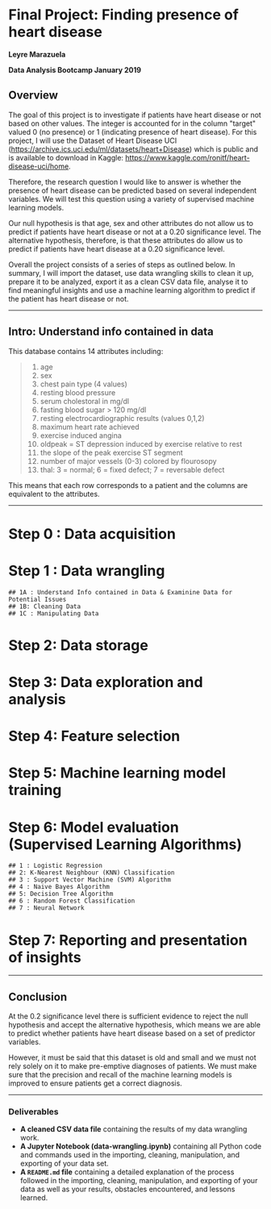 # Final Project: Finding presence of heart disease

**Leyre Marazuela**

**Data Analysis Bootcamp January 2019**

## Overview

The goal of this project is to investigate if patients have heart disease or not based on other values. The integer is accounted for in the column "target" valued 0 (no presence) or 1 (indicating presence of heart disease). For this project, I will use the Dataset of Heart Disease UCI (https://archive.ics.uci.edu/ml/datasets/heart+Disease) which is public and is available to download in Kaggle:
https://www.kaggle.com/ronitf/heart-disease-uci/home.

Therefore, the research question I would like to answer is whether the presence of heart disease can be predicted based on several independent variables. We will test this question using a variety of supervised machine learning models.

Our null hypothesis is that age, sex and other attributes do not allow us to predict if patients have heart disease or not at a 0.20 significance level. The alternative hypothesis, therefore, is that these attributes do allow us to predict if patients have heart disease at a 0.20 significance level.

Overall the project consists of a series of steps as outlined below. In summary, I will import the dataset, use data wrangling skills to clean it up, prepare it to be analyzed, export it as a clean CSV data file, analyse it to find meaningful insights and use a machine learning algorithm to predict if the patient has heart disease or not. 

---

## Intro: Understand info contained in data

This database contains 14 attributes including:

> 1. age 
> 2. sex 
> 3. chest pain type (4 values) 
> 4. resting blood pressure 
> 5. serum cholestoral in mg/dl 
> 6. fasting blood sugar > 120 mg/dl
> 7. resting electrocardiographic results (values 0,1,2)
> 8. maximum heart rate achieved 
> 9. exercise induced angina 
> 10. oldpeak = ST depression induced by exercise relative to rest 
> 11. the slope of the peak exercise ST segment 
> 12. number of major vessels (0-3) colored by flourosopy 
> 13. thal: 3 = normal; 6 = fixed defect; 7 = reversable defect

This means that each row corresponds to a patient and the columns are equivalent to the attributes.

--------------------------------------

# Step 0 : Data acquisition
# Step 1 : Data wrangling
    ## 1A : Understand Info contained in Data & Examinine Data for Potential Issues
    ## 1B: Cleaning Data
    ## 1C : Manipulating Data
# Step 2: Data storage
# Step 3: Data exploration and analysis
# Step 4: Feature selection
# Step 5: Machine learning model training
# Step 6: Model evaluation (Supervised Learning Algorithms)
    ## 1 : Logistic Regression
    ## 2: K-Nearest Neighbour (KNN) Classification
    ## 3 : Support Vector Machine (SVM) Algorithm
    ## 4 : Naive Bayes Algorithm
    ## 5: Decision Tree Algorithm
    ## 6 : Random Forest Classification
    ## 7 : Neural Network

# Step 7: Reporting and presentation of insights


--------------------------------------

## Conclusion

At the 0.2 significance level there is sufficient evidence to reject the null hypothesis and accept the alternative hypothesis, which means we are able to predict whether patients have heart disease based on a set of predictor variables.

However, it must be said that this dataset is old and small and we must not rely solely on it to make pre-emptive diagnoses of patients. We must make sure that the precision and recall of the machine learning models is improved to ensure patients get a correct diagnosis.

--------------------------------------

### Deliverables

* **A cleaned CSV data file** containing the results of my data wrangling work.
* **A Jupyter Notebook (data-wrangling.ipynb)** containing all Python code and commands used in the importing, cleaning, manipulation, and exporting of your data set.
* **A ``README.md`` file** containing a detailed explanation of the process followed in the importing, cleaning, manipulation, and exporting of your data as well as your results, obstacles encountered, and lessons learned.